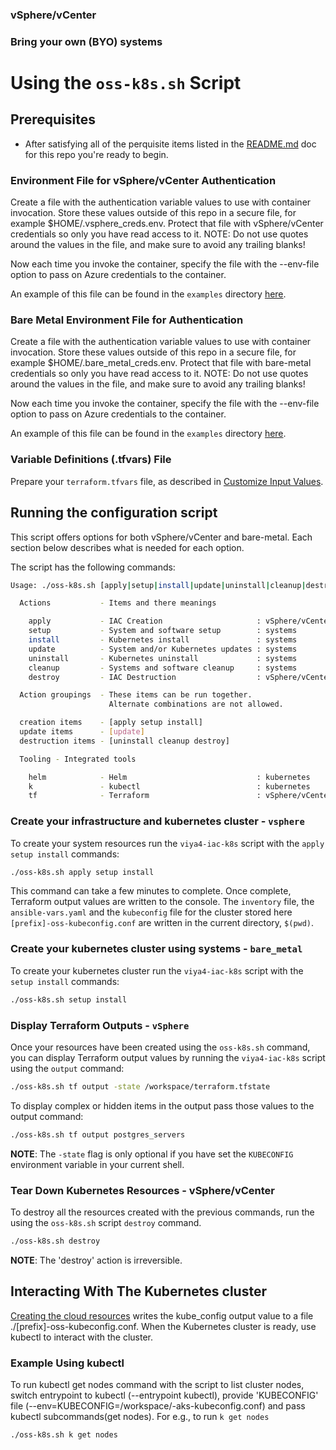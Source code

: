 

### vSphere/vCenter

### Bring your own (BYO) systems

# Using the `oss-k8s.sh` Script

## Prerequisites

- After satisfying all of the perquisite items listed in the [README.md](../../README.md#script-requirements) doc for this repo you're ready to begin.

### Environment File for vSphere/vCenter Authentication

Create a file with the authentication variable values to use with container invocation. Store these values outside of this repo in a secure file, for example $HOME/.vsphere_creds.env. Protect that file with vSphere/vCenter credentials so only you have read access to it. NOTE: Do not use quotes around the values in the file, and make sure to avoid any trailing blanks!

Now each time you invoke the container, specify the file with the --env-file option to pass on Azure credentials to the container.

An example of this file can be found in the `examples` directory [here](./../../examples/vsphere/.vsphere_creds.env).

### Bare Metal Environment File for Authentication

Create a file with the authentication variable values to use with container invocation. Store these values outside of this repo in a secure file, for example $HOME/.bare_metal_creds.env. Protect that file with bare-metal credentials so only you have read access to it. NOTE: Do not use quotes around the values in the file, and make sure to avoid any trailing blanks!

Now each time you invoke the container, specify the file with the --env-file option to pass on Azure credentials to the container.

An example of this file can be found in the `examples` directory [here](./../../examples/bare-metal/.bare_metal_creds.env).

### Variable Definitions (.tfvars) File

Prepare your `terraform.tfvars` file, as described in [Customize Input Values](../../README.md#customize-input-values).

## Running the configuration script

This script offers options for both vSphere/vCenter and bare-metal. Each section below describes what is needed for each option.

The script has the following commands:

```bash
Usage: ./oss-k8s.sh [apply|setup|install|update|uninstall|cleanup|destroy|helm|k|tf]

  Actions           - Items and there meanings

    apply           - IAC Creation                     : vSphere/vCenter
    setup           - System and software setup        : systems
    install         - Kubernetes install               : systems
    update          - System and/or Kubernetes updates : systems
    uninstall       - Kubernetes uninstall             : systems
    cleanup         - Systems and software cleanup     : systems
    destroy         - IAC Destruction                  : vSphere/vCenter

  Action groupings  - These items can be run together.
                      Alternate combinations are not allowed.

  creation items    - [apply setup install]
  update items      - [update]
  destruction items - [uninstall cleanup destroy]

  Tooling - Integrated tools

    helm            - Helm                             : kubernetes
    k               - kubectl                          : kubernetes
    tf              - Terraform                        : vSphere/vCenter
```

### Create your infrastructure and kubernetes cluster - `vsphere`

To create your system resources run the `viya4-iac-k8s` script with the `apply setup install` commands:

```bash
./oss-k8s.sh apply setup install
```

This command can take a few minutes to complete. Once complete, Terraform output values are written to the console. The `inventory` file, the `ansible-vars.yaml` and the `kubeconfig` file for the cluster stored here `[prefix]-oss-kubeconfig.conf` are written in the current directory, `$(pwd)`.

### Create your kubernetes cluster using systems - `bare_metal`

To create your kubernetes cluster run the `viya4-iac-k8s` script with the `setup install` commands:

```bash
./oss-k8s.sh setup install
```

### Display Terraform Outputs - `vSphere`

Once your resources have been created using the `oss-k8s.sh` command, you can display Terraform output values by running the `viya4-iac-k8s` script using the `output` command:

```bash
./oss-k8s.sh tf output -state /workspace/terraform.tfstate
```

To display complex or hidden items in the output pass those values to the output command:

```bash
./oss-k8s.sh tf output postgres_servers
```

**NOTE**: The `-state` flag is only optional if you have set the `KUBECONFIG` environment variable in your current shell.

### Tear Down Kubernetes Resources - vSphere/vCenter

To destroy all the resources created with the previous commands, run the using the `oss-k8s.sh` script `destroy` command.

```bash
./oss-k8s.sh destroy
```

**NOTE**: The 'destroy' action is irreversible.

## Interacting With The Kubernetes cluster

[Creating the cloud resources](#running-the-configuration-script) writes the kube_config output value to a file ./[prefix]-oss-kubeconfig.conf. When the Kubernetes cluster is ready, use kubectl to interact with the cluster.

### Example Using kubectl

To run kubectl get nodes command with the script to list cluster nodes, switch entrypoint to kubectl (--entrypoint kubectl), provide 'KUBECONFIG' file (--env=KUBECONFIG=/workspace/<your prefix>-aks-kubeconfig.conf) and pass kubectl subcommands(get nodes). For e.g., to run `k get nodes`

```bash
./oss-k8s.sh k get nodes
```
